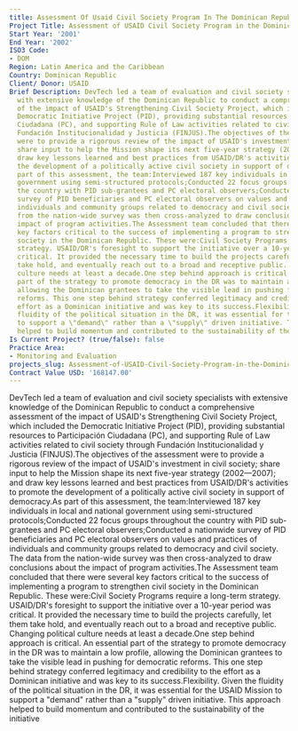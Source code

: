 ```yaml
---
title: Assessment Of Usaid Civil Society Program In The Dominican Republic
Project Title: Assessment of USAID Civil Society Program in the Dominican Republic
Start Year: '2001'
End Year: '2002'
ISO3 Code:
- DOM
Region: Latin America and the Caribbean
Country: Dominican Republic
Client/ Donor: USAID
Brief Description: DevTech led a team of evaluation and civil society specialists
  with extensive knowledge of the Dominican Republic to conduct a comprehensive assessment
  of the impact of USAID's Strengthening Civil Society Project, which included the
  Democratic Initiative Project (PID), providing substantial resources to Participación
  Ciudadana (PC), and supporting Rule of Law activities related to civil society through
  Fundación Institucionalidad y Justicia (FINJUS).The objectives of the assessment
  were to provide a rigorous review of the impact of USAID's investment in civil society;
  share input to help the Mission shape its next five-year strategy (2002—2007); and
  draw key lessons learned and best practices from USAID/DR's activities to promote
  the development of a politically active civil society in support of democracy.As
  part of this assessment, the team:Interviewed 187 key individuals in local and national
  government using semi-structured protocols;Conducted 22 focus groups throughout
  the country with PID sub-grantees and PC electoral observers;Conducted a nationwide
  survey of PID beneficiaries and PC electoral observers on values and practices of
  individuals and community groups related to democracy and civil society. The data
  from the nation-wide survey was then cross-analyzed to draw conclusions about the
  impact of program activities.The Assessment team concluded that there were several
  key factors critical to the success of implementing a program to strengthen civil
  society in the Dominican Republic. These were:Civil Society Programs require a long-term
  strategy. USAID/DR's foresight to support the initiative over a 10-year period was
  critical. It provided the necessary time to build the projects carefully, let them
  take hold, and eventually reach out to a broad and receptive public. Changing political
  culture needs at least a decade.One step behind approach is critical. An essential
  part of the strategy to promote democracy in the DR was to maintain a low profile,
  allowing the Dominican grantees to take the visible lead in pushing for democratic
  reforms. This one step behind strategy conferred legitimacy and credibility to the
  effort as a Dominican initiative and was key to its success.Flexibility. Given the
  fluidity of the political situation in the DR, it was essential for the USAID Mission
  to support a \"demand\" rather than a \"supply\" driven initiative. This approach
  helped to build momentum and contributed to the sustainability of the initiative
Is Current Project? (true/false): false
Practice Area:
- Monitoring and Evaluation
projects_slug: Assessment-of-USAID-Civil-Society-Program-in-the-Dominican-Republic
Contract Value USD: '168147.00'
---
```


DevTech led a team of evaluation and civil society specialists with extensive knowledge of the Dominican Republic to conduct a comprehensive assessment of the impact of USAID's Strengthening Civil Society Project, which included the Democratic Initiative Project (PID), providing substantial resources to Participación Ciudadana (PC), and supporting Rule of Law activities related to civil society through Fundación Institucionalidad y Justicia (FINJUS).The objectives of the assessment were to provide a rigorous review of the impact of USAID's investment in civil society; share input to help the Mission shape its next five-year strategy (2002—2007); and draw key lessons learned and best practices from USAID/DR's activities to promote the development of a politically active civil society in support of democracy.As part of this assessment, the team:Interviewed 187 key individuals in local and national government using semi-structured protocols;Conducted 22 focus groups throughout the country with PID sub-grantees and PC electoral observers;Conducted a nationwide survey of PID beneficiaries and PC electoral observers on values and practices of individuals and community groups related to democracy and civil society. The data from the nation-wide survey was then cross-analyzed to draw conclusions about the impact of program activities.The Assessment team concluded that there were several key factors critical to the success of implementing a program to strengthen civil society in the Dominican Republic. These were:Civil Society Programs require a long-term strategy. USAID/DR's foresight to support the initiative over a 10-year period was critical. It provided the necessary time to build the projects carefully, let them take hold, and eventually reach out to a broad and receptive public. Changing political culture needs at least a decade.One step behind approach is critical. An essential part of the strategy to promote democracy in the DR was to maintain a low profile, allowing the Dominican grantees to take the visible lead in pushing for democratic reforms. This one step behind strategy conferred legitimacy and credibility to the effort as a Dominican initiative and was key to its success.Flexibility. Given the fluidity of the political situation in the DR, it was essential for the USAID Mission to support a \"demand\" rather than a \"supply\" driven initiative. This approach helped to build momentum and contributed to the sustainability of the initiative
